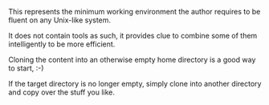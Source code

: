 This represents the minimum working environment the author
requires to be fluent on any Unix-like system.

It does not contain tools as such, it provides clue to combine
some of them intelligently to be more efficient.

Cloning the content into an otherwise empty home directory is
a good way to start, :-)

If the target directory is no longer empty, simply clone into
another directory and copy over the stuff you like.
